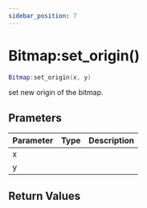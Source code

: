 ```yaml
---
sidebar_position: 7
---
```


# Bitmap:set_origin()
```lua
Bitmap:set_origin(x, y)
```
set new origin of the bitmap.


## Prameters
|Parameter|Type|Description|
|-|-|-|
|x|||
|y|||


## Return Values
